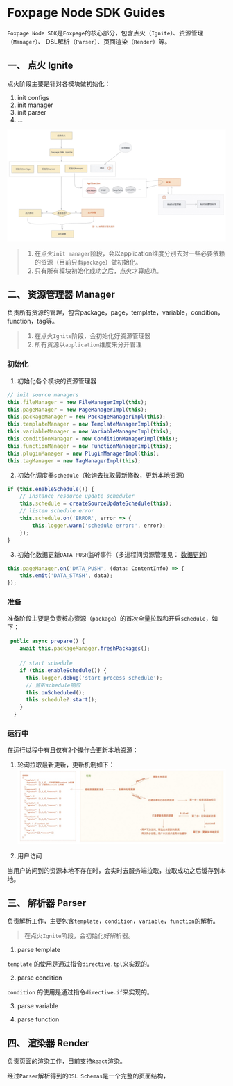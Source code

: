 # Foxpage Node SDK Guides

`Foxpage Node SDK`是`Foxpage`的核心部分，包含点火（`Ignite`）、资源管理（`Manager`）、 DSL解析（`Parser`）、页面渲染（`Render`）等。

## 一、 点火 Ignite

点火阶段主要是针对各模块做初始化：
1. init configs
2. init manager
3. init parser
4. ...

![SDK点火流程](/docs/statics/点火流程.jpg)

> 1. 在点火`init manager`阶段，会以application维度分别去对一些必要依赖的资源（目前只有`package`）做初始化。
> 2. 只有所有模块初始化成功之后，点火才算成功。


## 二、 资源管理器 Manager
负责所有资源的管理，包含package，page，template，variable，condition，function，tag等。

> 1. 在点火`Ignite`阶段，会初始化好资源管理器
> 2. 所有资源以`application`维度来分开管理

### 初始化
1. 初始化各个模块的资源管理器
```ts
// init source managers
this.fileManager = new FileManagerImpl(this);
this.pageManager = new PageManagerImpl(this);
this.packageManager = new PackageManagerImpl(this);
this.templateManager = new TemplateManagerImpl(this);
this.variableManager = new VariableManagerImpl(this);
this.conditionManager = new ConditionManagerImpl(this);
this.functionManager = new FunctionManagerImpl(this);
this.pluginManager = new PluginManagerImpl(this);
this.tagManager = new TagManagerImpl(this);
```
2. 初始化调度器`schedule`（轮询去拉取最新修改，更新本地资源）
```ts
if (this.enableSchedule()) {
    // instance resource update scheduler
    this.schedule = createSourceUpdateSchedule(this);
    // listen schedule error
    this.schedule.on('ERROR', error => {
        this.logger.warn('schedule error:', error);
    });
}
```
3. 初始化数据更新`DATA_PUSH`监听事件（多进程间资源管理见： [数据更新](./data-update.md)）
```ts
this.pageManager.on('DATA_PUSH', (data: ContentInfo) => {
    this.emit('DATA_STASH', data);
});
```


### 准备
准备阶段主要是负责核心资源（`package`）的首次全量拉取和开启`schedule`，如下：
```ts
 public async prepare() {
    await this.packageManager.freshPackages();

    // start schedule
    if (this.enableSchedule()) {
      this.logger.debug('start process schedule');
      // 监听schedule响应
      this.onScheduled();
      this.schedule?.start();
    }
  }
```

### 运行中
在运行过程中有且仅有2个操作会更新本地资源：

1. 轮询拉取最新更新，更新机制如下：
![资源更新](./../../statics/资源更新.jpg)

2. 用户访问

当用户访问到的资源本地不存在时，会实时去服务端拉取，拉取成功之后缓存到本地。

## 三、 解析器 Parser

负责解析工作，主要包含`template`，`condition`，`variable`，`function`的解析。


> 在点火`Ignite`阶段，会初始化好解析器。

1. parse template

`template` 的使用是通过指令`directive.tpl`来实现的。

2. parse condition

`condition` 的使用是通过指令`directive.if`来实现的。

3. parse variable

4. parse function

## 四、 渲染器 Render
负责页面的渲染工作，目前支持`React`渲染。

经过`Parser`解析得到的`DSL Schemas`是一个完整的页面结构，
